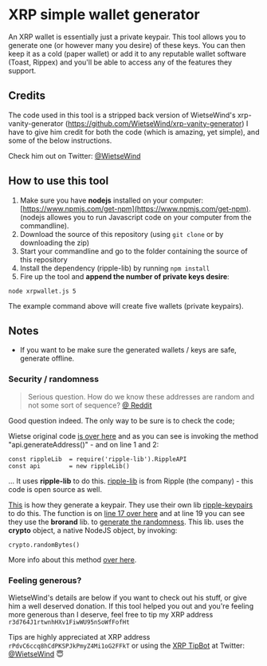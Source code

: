 # XRP simple wallet generator

An XRP wallet is essentially just a private keypair. This tool allows you to generate one (or however many you desire) of these keys. You can then keep it as a cold (paper wallet) or add it to any reputable wallet software (Toast, Rippex) and you'll be able to access any of the features they support.

## Credits

The code used in this tool is a stripped back version of WietseWind's xrp-vanity-generator (https://github.com/WietseWind/xrp-vanity-generator)
I have to give him credit for both the code (which is amazing, yet simple), and some of the below instructions.

Check him out on Twitter: [@WietseWind](https://twitter.com/WietseWind)

## How to use this tool

1. Make sure you have **nodejs** installed on your computer:
[https://www.npmjs.com/get-npm](https://www.npmjs.com/get-npm).
(nodejs allowes you to run Javascript code on your computer from the commandline).
2. Download the source of this repository (using `git clone` or by downloading the zip)
3. Start your commandline and go to the folder containing the source of this repository
4. Install the dependency (ripple-lib) by running `npm install`
5. Fire up the tool and **append the number of private keys desire**:
```
node xrpwallet.js 5
```

The example command above will create five wallets (private keypairs).

## Notes

- If you want to be make sure the generated wallets / keys are safe, generate offline.

### Security / randomness

> Serious question. How do we know these addresses are random and not some sort of sequence? [@ Reddit](https://www.reddit.com/r/Ripple/comments/7u9wmc/create_your_own_fancy_wallet_address_open_source/dtinlkd/)

Good question indeed. The only way to be sure is to check the code;

Wietse original code [is over here](https://github.com/WietseWind/xrp-vanity-generator/blob/master/xrpwallet.js) and as you can see is invoking the method "api.generateAddress()" - and on line 1 and 2:

    const rippleLib  = require('ripple-lib').RippleAPI
    const api        = new rippleLib()

... It uses **ripple-lib** to do this. [ripple-lib](https://github.com/ripple/ripple-lib) is from Ripple (the company) - this code is open source as well.

[This](https://github.com/ripple/ripple-lib/blob/develop/src/offline/generate-address.ts) is how they generate a keypair. They use their own lib [ripple-keypairs](https://github.com/ripple/ripple-keypairs) to do this. The function is on [line 17 over here](https://github.com/ripple/ripple-keypairs/blob/master/src/index.js) and at line 19 you can see they use the **brorand** lib. to [generate the randomness](https://github.com/indutny/brorand/blob/master/index.js). This lib. uses the **crypto** object, a native NodeJS object, by invoking:

    crypto.randomBytes()

More info about this method [over here](https://nodejs.org/api/crypto.html#crypto_crypto_randombytes_size_callback).

### Feeling generous?

WietseWind's details are below if you want to check out his stuff, or give him a well deserved donation.
If this tool helped you out and you're feeling more generous than I deserve, feel free to tip my XRP address `r3d764J1rtwnhHXv1FiwWU95nSoWfFofHt`

Tips are highly appreciated at XRP address `rPdvC6ccq8hCdPKSPJkPmyZ4Mi1oG2FFkT` or using
the [XRP TipBot](https://xrptipbot.com) at Twitter: [@WietseWind](https://twitter.com/WietseWind) 😇
